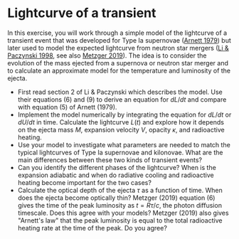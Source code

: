 # Lightcurve of a transient

In this exercise, you will work through a simple model of the lightcurve of a transient event that was developed for Type Ia supernovae ([Arnett 1979](https://ui.adsabs.harvard.edu/abs/1979ApJ...230L..37A/abstract)) but later used to model the expected lightcurve from neutron star mergers ([Li \& Paczynski 1998](https://ui.adsabs.harvard.edu/abs/1998ApJ...507L..59L/abstract), see also [Metzger 2019](https://ui.adsabs.harvard.edu/abs/2019LRR....23....1M/abstract)).
The idea is to consider the evolution of the mass ejected from a supernova or neutron star merger and to calculate an approximate model for the temperature and luminosity of the ejecta.

* First read section 2 of Li \& Paczynski which describes the model. Use their equations (6) and (9) to derive an equation for $dL/dt$ and compare with equation (5) of Arnett (1979).
* Implement the model numerically by integrating the equation for $dL/dt$ or $dU/dt$ in time. Calculate the lightcurve $L(t)$ and explore how it depends on the ejecta mass $M$, expansion velocity $V$, opacity $\kappa$, and radioactive heating.
* Use your model to investigate what parameters are needed to match the typical lightcurves of Type Ia supernovae and kilonovae. What are the main differences between these two kinds of transient events?
* Can you identify the different phases of the lightcurve? When is the expansion adiabatic and when do radiative cooling and radioactive heating become important for the two cases?
* Calculate the optical depth of the ejecta $\tau$ as a function of time. When does the ejecta become optically thin? Metzger (2019) equation (6) gives the time of the peak luminosity as $t=R\tau/c$, the photon diffusion timescale. Does this agree with your models? Metzger (2019) also gives "Arnett's law" that the peak luminosity is equal to the total radioactive heating rate at the time of the peak. Do you agree?
